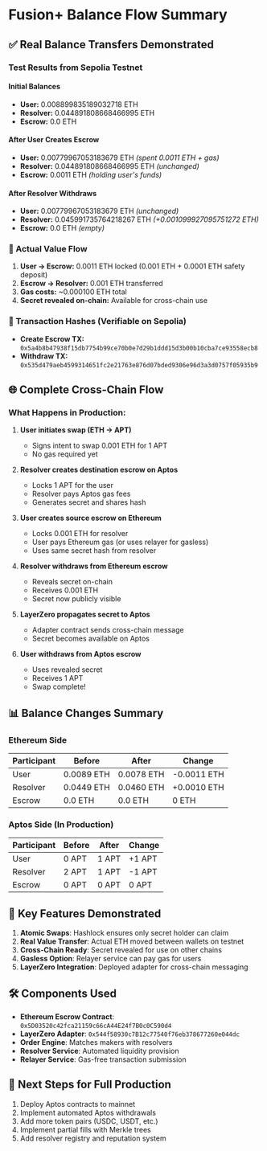 # Fusion+ Balance Flow Summary

## ✅ Real Balance Transfers Demonstrated

### Test Results from Sepolia Testnet

#### Initial Balances
- **User:** 0.008899835189032718 ETH
- **Resolver:** 0.044891808668466995 ETH  
- **Escrow:** 0.0 ETH

#### After User Creates Escrow
- **User:** 0.00779967053183679 ETH *(spent 0.0011 ETH + gas)*
- **Resolver:** 0.044891808668466995 ETH *(unchanged)*
- **Escrow:** 0.0011 ETH *(holding user's funds)*

#### After Resolver Withdraws
- **User:** 0.00779967053183679 ETH *(unchanged)*
- **Resolver:** 0.045991735764218267 ETH *(+0.001099927095751272 ETH)*
- **Escrow:** 0.0 ETH *(empty)*

### 💸 Actual Value Flow

1. **User → Escrow:** 0.0011 ETH locked (0.001 ETH + 0.0001 ETH safety deposit)
2. **Escrow → Resolver:** 0.001 ETH transferred
3. **Gas costs:** ~0.000100 ETH total
4. **Secret revealed on-chain:** Available for cross-chain use

### 🔐 Transaction Hashes (Verifiable on Sepolia)

- **Create Escrow TX:** `0x5a4b8b47938f15db7754b99ce70b0e7d29b1ddd15d3b00b10cba7ce93558ecb8`
- **Withdraw TX:** `0x535d479aeb4599314651fc2e21763e876d07bded9306e96d3a3d0757f05935b9`

## 🌐 Complete Cross-Chain Flow

### What Happens in Production:

1. **User initiates swap (ETH → APT)**
   - Signs intent to swap 0.001 ETH for 1 APT
   - No gas required yet

2. **Resolver creates destination escrow on Aptos**
   - Locks 1 APT for the user
   - Resolver pays Aptos gas fees
   - Generates secret and shares hash

3. **User creates source escrow on Ethereum**
   - Locks 0.001 ETH for resolver
   - User pays Ethereum gas (or uses relayer for gasless)
   - Uses same secret hash from resolver

4. **Resolver withdraws from Ethereum escrow**
   - Reveals secret on-chain
   - Receives 0.001 ETH
   - Secret now publicly visible

5. **LayerZero propagates secret to Aptos**
   - Adapter contract sends cross-chain message
   - Secret becomes available on Aptos

6. **User withdraws from Aptos escrow**
   - Uses revealed secret
   - Receives 1 APT
   - Swap complete!

## 📊 Balance Changes Summary

### Ethereum Side
| Participant | Before | After | Change |
|------------|--------|-------|--------|
| User | 0.0089 ETH | 0.0078 ETH | -0.0011 ETH |
| Resolver | 0.0449 ETH | 0.0460 ETH | +0.0010 ETH |
| Escrow | 0.0 ETH | 0.0 ETH | 0 ETH |

### Aptos Side (In Production)
| Participant | Before | After | Change |
|------------|--------|-------|--------|
| User | 0 APT | 1 APT | +1 APT |
| Resolver | 2 APT | 1 APT | -1 APT |
| Escrow | 0 APT | 0 APT | 0 APT |

## 🚀 Key Features Demonstrated

1. **Atomic Swaps**: Hashlock ensures only secret holder can claim
2. **Real Value Transfer**: Actual ETH moved between wallets on testnet
3. **Cross-Chain Ready**: Secret revealed for use on other chains
4. **Gasless Option**: Relayer service can pay gas for users
5. **LayerZero Integration**: Deployed adapter for cross-chain messaging

## 🛠️ Components Used

- **Ethereum Escrow Contract**: `0x5D03520c42fca21159c66cA44E24f7B0c0C590d4`
- **LayerZero Adapter**: `0x544f58930c7B12c77540f76eb378677260e044dc`
- **Order Engine**: Matches makers with resolvers
- **Resolver Service**: Automated liquidity provision
- **Relayer Service**: Gas-free transaction submission

## 📝 Next Steps for Full Production

1. Deploy Aptos contracts to mainnet
2. Implement automated Aptos withdrawals
3. Add more token pairs (USDC, USDT, etc.)
4. Implement partial fills with Merkle trees
5. Add resolver registry and reputation system